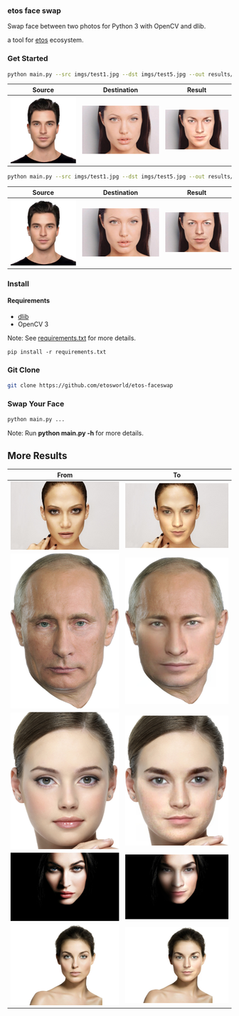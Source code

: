 ### etos face swap
Swap face between two photos for Python 3 with OpenCV and dlib.

a tool for [etos](https://etos.world) ecosystem.

### Get Started
```sh
python main.py --src imgs/test1.jpg --dst imgs/test5.jpg --out results/output1_5.jpg --correct_color
```

| Source | Destination | Result |
| --- | --- | --- |
|![](imgs/test1.jpg) | ![](imgs/test5.jpg) | ![](results/output1_5.jpg) |

```sh
python main.py --src imgs/test1.jpg --dst imgs/test5.jpg --out results/output1_5_2d.jpg --correct_color --warp_2d
```

| Source | Destination | Result |
| --- | --- | --- |
|![](imgs/test1.jpg) | ![](imgs/test5.jpg) | ![](results/output1_5_2d.jpg) |

### Install
#### Requirements
* [dlib](http://dlib.net/)
* OpenCV 3

Note: See [requirements.txt](requirements.txt) for more details.
```
pip install -r requirements.txt
```
### Git Clone
```sh
git clone https://github.com/etosworld/etos-faceswap
```
### Swap Your Face
```sh
python main.py ...
```
Note: Run **python main.py -h** for more details.

## More Results
| From | To |
| --- | --- |
| ![](imgs/test2.jpg) | ![](results/output1_2.jpg) |
| ![](imgs/test3.jpg) | ![](results/output1_3.jpg) |
| ![](imgs/test4.jpg) | ![](results/output1_4.jpg) |
| ![](imgs/test9.jpg) | ![](results/output1_9.jpg) |
| ![](imgs/test7.jpg) | ![](results/output1_7.jpg) |
